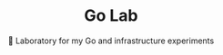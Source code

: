 <h1 align="center">
  Go Lab
</h1>

<p align="center">
  🧪 Laboratory for my Go and infrastructure experiments
</p>
